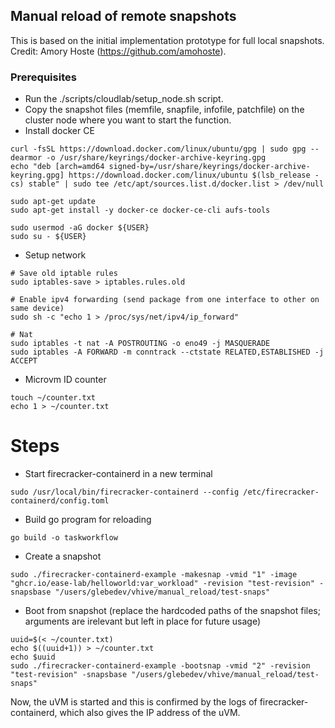 ## Manual reload of remote snapshots
This is based on the initial implementation prototype for full local snapshots. Credit: Amory Hoste (https://github.com/amohoste).


### Prerequisites
- Run the ./scripts/cloudlab/setup_node.sh script.
- Copy the snapshot files (memfile, snapfile, infofile, patchfile) on the cluster node where you want to start the function.
-  Install docker CE
````
curl -fsSL https://download.docker.com/linux/ubuntu/gpg | sudo gpg --dearmor -o /usr/share/keyrings/docker-archive-keyring.gpg
echo "deb [arch=amd64 signed-by=/usr/share/keyrings/docker-archive-keyring.gpg] https://download.docker.com/linux/ubuntu $(lsb_release -cs) stable" | sudo tee /etc/apt/sources.list.d/docker.list > /dev/null

sudo apt-get update
sudo apt-get install -y docker-ce docker-ce-cli aufs-tools

sudo usermod -aG docker ${USER}
sudo su - ${USER}
````

- Setup network
```
# Save old iptable rules
sudo iptables-save > iptables.rules.old

# Enable ipv4 forwarding (send package from one interface to other on same device)
sudo sh -c "echo 1 > /proc/sys/net/ipv4/ip_forward"

# Nat
sudo iptables -t nat -A POSTROUTING -o eno49 -j MASQUERADE
sudo iptables -A FORWARD -m conntrack --ctstate RELATED,ESTABLISHED -j ACCEPT
```

- Microvm ID counter
```
touch ~/counter.txt
echo 1 > ~/counter.txt
```
# Steps
- Start firecracker-containerd in a new terminal
```
sudo /usr/local/bin/firecracker-containerd --config /etc/firecracker-containerd/config.toml
```
- Build go program for reloading
```
go build -o taskworkflow
```
- Create a snapshot
```
sudo ./firecracker-containerd-example -makesnap -vmid "1" -image "ghcr.io/ease-lab/helloworld:var_workload" -revision "test-revision" -snapsbase "/users/glebedev/vhive/manual_reload/test-snaps"
```
- Boot from snapshot (replace the hardcoded paths of the snapshot files; arguments are irelevant but left in place for future usage)
```
uuid=$(< ~/counter.txt)
echo $((uuid+1)) > ~/counter.txt
echo $uuid
sudo ./firecracker-containerd-example -bootsnap -vmid "2" -revision "test-revision" -snapsbase "/users/glebedev/vhive/manual_reload/test-snaps"
```

Now, the uVM is started and this is confirmed by the logs of firecracker-containerd, which also gives the IP address of the uVM.
